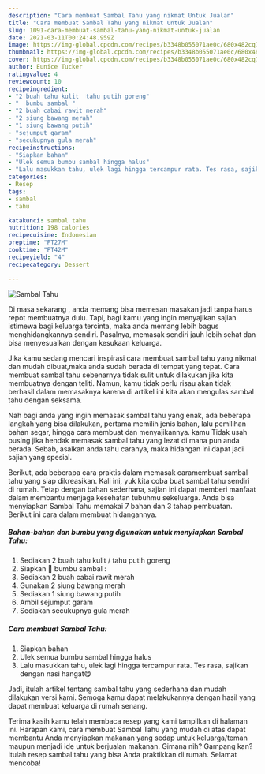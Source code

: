 ```yaml
---
description: "Cara membuat Sambal Tahu yang nikmat Untuk Jualan"
title: "Cara membuat Sambal Tahu yang nikmat Untuk Jualan"
slug: 1091-cara-membuat-sambal-tahu-yang-nikmat-untuk-jualan
date: 2021-03-11T00:24:48.959Z
image: https://img-global.cpcdn.com/recipes/b3348b055071ae0c/680x482cq70/sambal-tahu-foto-resep-utama.jpg
thumbnail: https://img-global.cpcdn.com/recipes/b3348b055071ae0c/680x482cq70/sambal-tahu-foto-resep-utama.jpg
cover: https://img-global.cpcdn.com/recipes/b3348b055071ae0c/680x482cq70/sambal-tahu-foto-resep-utama.jpg
author: Eunice Tucker
ratingvalue: 4
reviewcount: 10
recipeingredient:
- "2 buah tahu kulit  tahu putih goreng"
- "  bumbu sambal "
- "2 buah cabai rawit merah"
- "2 siung bawang merah"
- "1 siung bawang putih"
- "sejumput garam"
- "secukupnya gula merah"
recipeinstructions:
- "Siapkan bahan"
- "Ulek semua bumbu sambal hingga halus"
- "Lalu masukkan tahu, ulek lagi hingga tercampur rata. Tes rasa, sajikan dengan nasi hangat😋"
categories:
- Resep
tags:
- sambal
- tahu

katakunci: sambal tahu 
nutrition: 198 calories
recipecuisine: Indonesian
preptime: "PT27M"
cooktime: "PT42M"
recipeyield: "4"
recipecategory: Dessert

---
```



![Sambal Tahu](https://img-global.cpcdn.com/recipes/b3348b055071ae0c/680x482cq70/sambal-tahu-foto-resep-utama.jpg)

Di masa  sekarang , anda memang bisa memesan masakan jadi tanpa harus repot membuatnya dulu. Tapi, bagi kamu yang ingin menyajikan sajian istimewa bagi keluarga tercinta, maka anda memang lebih bagus menghidangkannya sendiri. Pasalnya, memasak sendiri jauh lebih sehat dan bisa menyesuaikan dengan kesukaan keluarga.

Jika kamu sedang mencari inspirasi cara membuat sambal tahu yang nikmat dan mudah dibuat,maka anda sudah berada di tempat yang tepat. Cara membuat sambal tahu  sebenarnya tidak sulit untuk dilakukan jika kita membuatnya dengan teliti. Namun, kamu tidak perlu risau akan tidak berhasil dalam memasaknya 
karena di artikel ini kita akan mengulas sambal tahu dengan seksama.  



Nah bagi anda yang ingin memasak sambal tahu yang enak, ada beberapa langkah yang bisa dilakukan, pertama memilih jenis bahan, lalu pemilihan bahan segar, hingga cara membuat dan menyajikannya. kamu Tidak usah pusing jika hendak memasak sambal tahu yang lezat di mana pun anda berada. Sebab, asalkan anda  tahu caranya, maka hidangan ini dapat jadi sajian yang spesial.

Berikut, ada beberapa cara praktis  dalam memasak caramembuat sambal tahu yang siap dikreasikan. Kali ini, yuk kita coba buat sambal tahu sendiri di rumah. Tetap dengan bahan sederhana, sajian ini dapat memberi manfaat dalam membantu menjaga kesehatan tubuhmu sekeluarga. Anda bisa menyiapkan Sambal Tahu memakai 7 bahan dan 3 tahap pembuatan. Berikut ini cara dalam membuat hidangannya.

<!--inarticleads1-->

##### Bahan-bahan dan bumbu yang digunakan untuk menyiapkan Sambal Tahu:

1. Sediakan 2 buah tahu kulit / tahu putih goreng
1. Siapkan  🥥 bumbu sambal :
1. Sediakan 2 buah cabai rawit merah
1. Gunakan 2 siung bawang merah
1. Sediakan 1 siung bawang putih
1. Ambil sejumput garam
1. Sediakan secukupnya gula merah




<!--inarticleads2-->

##### Cara membuat Sambal Tahu:

1. Siapkan bahan
1. Ulek semua bumbu sambal hingga halus
1. Lalu masukkan tahu, ulek lagi hingga tercampur rata. Tes rasa, sajikan dengan nasi hangat😋




Jadi, itulah artikel tentang  sambal tahu  yang sederhana dan mudah dilakukan versi kami. Semoga kamu dapat melakukannya dengan hasil yang dapat membuat keluarga di rumah senang. 

Terima kasih kamu telah membaca resep yang kami tampilkan di halaman ini. Harapan kami, cara membuat  Sambal Tahu yang mudah di atas dapat membantu Anda menyiapkan makanan yang sedap untuk keluarga/teman maupun menjadi ide untuk berjualan makanan. Gimana nih? Gampang kan? Itulah resep sambal tahu yang bisa Anda praktikkan di rumah. Selamat mencoba!

